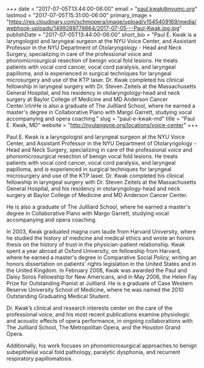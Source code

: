+++
date = "2017-07-05T13:44:00-06:00"
email = "paul.kwak@nyumc.org"
lastmod = "2017-07-05T15:31:00-06:00"
primary_image = "https://res.cloudinary.com/schmopera/image/upload/v1545409169/media/webhook-uploads/1499289778664/2017-07-05---Paul-Kwak.jpg.jpg"
publishDate = "2017-07-05T13:44:00-06:00"
short_bio = "Paul E. Kwak is a laryngologist and laryngeal surgeon at the NYU Voice Center, and Assistant Professor in the NYU Department of Otolaryngology - Head and Neck Surgery, specializing in care of the professional voice and phonomicrosurgical resection of benign vocal fold lesions. He treats patients with vocal cord cancer, vocal cord paralysis, and laryngeal papilloma, and is experienced in surgical techniques for laryngeal microsurgery and use of the KTP laser. Dr. Kwak completed his clinical fellowship in laryngeal surgery with Dr. Steven Zeitels at the Massachusetts General Hospital, and his residency in otolaryngology-head and neck surgery at Baylor College of Medicine and MD Anderson Cancer Center.\n\nHe is also a graduate of The Juilliard School, where he earned a master&#039;s degree in Collaborative Piano with Margo Garrett, studying vocal accompanying and opera coaching."
slug = "paul-e-kwak-md"
title = "Paul E. Kwak, MD"
website = "http://nyulangone.org/locations/voice-center"
+++

Paul E. Kwak is a laryngologist and laryngeal surgeon at the NYU Voice Center, and Assistant Professor in the NYU Department of Otolaryngology - Head and Neck Surgery, specializing in care of the professional voice and phonomicrosurgical resection of benign vocal fold lesions. He treats patients with vocal cord cancer, vocal cord paralysis, and laryngeal papilloma, and is experienced in surgical techniques for laryngeal microsurgery and use of the KTP laser. Dr. Kwak completed his clinical fellowship in laryngeal surgery with Dr. Steven Zeitels at the Massachusetts General Hospital, and his residency in otolaryngology-head and neck surgery at Baylor College of Medicine and MD Anderson Cancer Center.

He is also a graduate of The Juilliard School, where he earned a master's degree in Collaborative Piano with Margo Garrett, studying vocal accompanying and opera coaching.

In 2003, Kwak graduated magna cum laude from Harvard University, where he studied the history of medicine and medical ethics and wrote an honors thesis on the history of trust in the physician-patient relationship. Kwak spent a year abroad at Oxford University, on fellowship from Harvard, where he earned a master's degree in Comparative Social Policy, writing an honors dissertation on patients' rights legislation in the United States and in the United Kingdom. In February 2006, Kwak was awarded the Paul and Daisy Soros Fellowship for New Americans, and in May 2006, the Helen Fay Prize for Outstanding Pianist at Juilliard. He is a graduate of Case Western Reserve University School of Medicine, where he was named the 2010 Outstanding Graduating Medical Student.

Dr. Kwak’s clinical and research interests center on the care of the professional voice, and his most recent publications examine physiologic and acoustic effects of opera performance, in ongoing collaborations with The Juilliard School, The Metropolitan Opera, and the Houston Grand Opera.

Additionally, his work focuses on phonomicrosurgical approaches to benign subepithelial vocal fold pathology, paralytic dysphonia, and recurrent respiratory papillomatosis.
